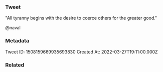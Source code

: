 ### Tweet
"All tyranny begins with the desire to coerce others for the greater good."

@naval

### Metadata
Tweet ID: 1508159669935693830
Created At: 2022-03-27T19:11:00.000Z

### Related

